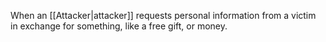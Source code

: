 When an [[Attacker|attacker]] requests personal information from a victim in exchange for something, like a free gift, or money.